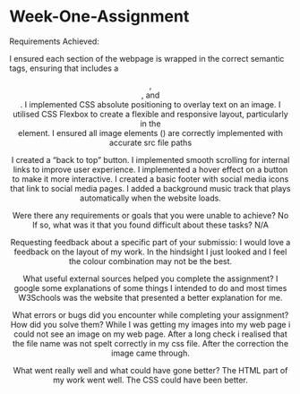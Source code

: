 # Week-One-Assignment

Requirements Achieved:

I ensured each section of the webpage is wrapped in the correct semantic tags, ensuring that includes a <header>, <nav>, and <footer>.
I implemented CSS absolute positioning to overlay text on an image.
I utilised CSS Flexbox to create a flexible and responsive layout, particularly in the <nav> element.
I ensured all image elements (<img>) are correctly implemented with accurate src file paths

I created a “back to top” button.
I implemented smooth scrolling for internal links to improve user experience.
I implemented a hover effect on a button to make it more interactive.
I created a basic footer with social media icons that link to social media pages.
I added a background music track that plays automatically when the website loads.

Were there any requirements or goals that you were unable to achieve? No
If so, what was it that you found difficult about these tasks? N/A

Requesting feedback about a specific part of your submissio:
I would love a feedback on the layout of my work. In the hindsight I just looked and I feel the colour combination may not be the best.

What useful external sources helped you complete the assignment?
I google some explanations of some things I intended to do and most times W3Schools was the website that presented a better explanation for me.

What errors or bugs did you encounter while completing your assignment? How did you solve them?
While I was getting my images into my web page i could not see an image on my web page. After a long check i realised that the file name was not spelt correctly in my css file. After the correction the image came through.

What went really well and what could have gone better? The HTML part of my work went well. The CSS could have been better.
